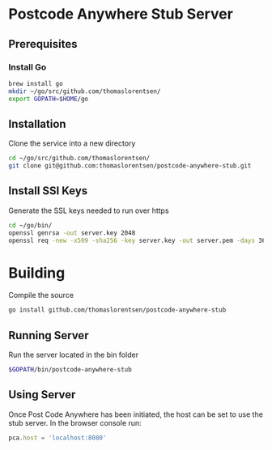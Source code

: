 # Postcode Anywhere Stub Server
## Prerequisites
### Install Go
```bash
brew install go
mkdir ~/go/src/github.com/thomaslorentsen/
export GOPATH=$HOME/go
```
## Installation
Clone the service into a new directory
```bash
cd ~/go/src/github.com/thomaslorentsen/
git clone git@github.com:thomaslorentsen/postcode-anywhere-stub.git
```
## Install SSl Keys
Generate the SSL keys needed to run over https
```bash
cd ~/go/bin/
openssl genrsa -out server.key 2048
openssl req -new -x509 -sha256 -key server.key -out server.pem -days 3650
```
# Building
Compile the source
```bash
go install github.com/thomaslorentsen/postcode-anywhere-stub
```
## Running Server
Run the server located in the bin folder
```bash
$GOPATH/bin/postcode-anywhere-stub
```
## Using Server
Once Post Code Anywhere has been initiated, the host can be set to use the stub server.
In the browser console run:
```javascript
pca.host = 'localhost:8080'
```
